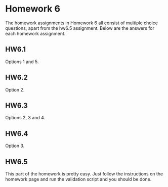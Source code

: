 # Homework 6

The homework assignments in Homework 6 all consist of multiple choice questions, apart from the hw6.5 assignment. Below are the answers for each homework assignment.

## HW6.1

Options 1 and 5.


## HW6.2

Option 2.


## HW6.3

Options 2, 3 and 4.


## HW6.4

Option 3.


## HW6.5

This part of the homework is pretty easy. Just follow the instructions on the homework page and run the validation script and you should be done.
